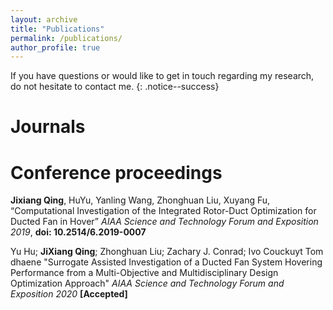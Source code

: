 ```yaml
---
layout: archive
title: "Publications"
permalink: /publications/
author_profile: true
---
```


If you have questions or would like to get in touch regarding my research, do not hesitate to contact me.
{: .notice--success}

Journals
======


Conference proceedings
======
**Jixiang Qing**, HuYu, Yanling Wang, Zhonghuan Liu, Xuyang Fu, “Computational Investigation of the Integrated Rotor-Duct Optimization for Ducted Fan in Hover” *AIAA Science and Technology Forum and Exposition 2019*, **doi: 10.2514/6.2019-0007**

Yu Hu; **JiXiang Qing**; Zhonghuan Liu; Zachary J. Conrad; Ivo Couckuyt Tom dhaene "Surrogate Assisted Investigation of a Ducted Fan System Hovering Performance from a Multi-Objective and Multidisciplinary Design Optimization Approach" *AIAA Science and Technology Forum and Exposition 2020*  **[Accepted]**
